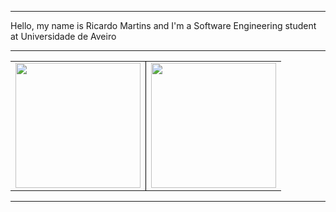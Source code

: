 <style>
 .border-none {
  border-collapse: collapse;
  border: none;
 }

 .border-none td {
  border: 1px solid black;
 }

 .border-none tr:first-child td {
  border-top: none;
 }

 .border-none tr:last-child td {
  border-bottom: none;
 }

 .border-none tr td:first-child {
  border-left: none;
 }

 .border-none tr td:last-child {
  border-right: none;
 }

 .dark-theme {
  color: #FFFFFF;
  font-family: 'Courier New', Courier, monospace;
 }
</style>

<hr>
Hello, my name is Ricardo Martins and I'm a Software Engineering student at Universidade de Aveiro
<hr>
<table class="border-none dark-theme">
 <tr>
   <td align="center">
     <a href="https://github.com/anuraghazra/github-readme-stats">
       <img height=200 src="https://github-readme-stats.vercel.app/api?username=RicardoMartins9321&theme=dark" />
     </a>
   </td>
   <td align="center">
     <a href="https://github.com/anuraghazra/github-readme-stats">
       <img height=200 src="https://github-readme-stats.vercel.app/api/top-langs?username=RicardoMartins9321&theme=dark&layout=compact&langs_count=5&card_width=320" />
     </a>
   </td>
 </tr>
</table>
<hr>

